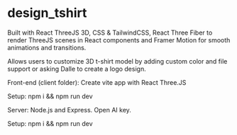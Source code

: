 # design_tshirt

Built with React ThreeJS 3D, CSS & TailwindCSS, React Three Fiber to render ThreeJS scenes in React components and Framer Motion for smooth animations and transitions.

Allows users to customize 3D t-shirt model by adding custom color and file support or asking Dalle to create a logo design. 

Front-end (client folder): Create vite app with React Three.JS

Setup: npm i && npm run dev

Server: Node.js and Express. Open AI key.

Setup: npm i && npm run dev

